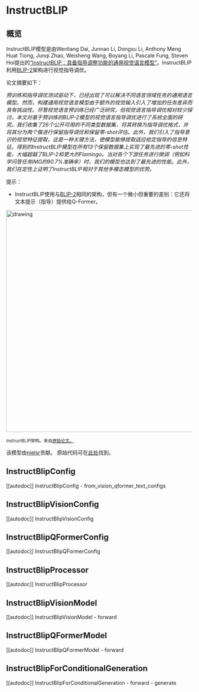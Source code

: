 <!--版权所有2023年The HuggingFace团队。保留所有权利。


根据Apache许可证第2.0版（“许可证”），您不得使用此文件，除非符合许可证的规定。您可以在以下网址获取许可证的副本：

http://www.apache.org/licenses/LICENSE-2.0


除非适用法律要求或书面同意，根据许可证分发的软件均以“原样”分发，不附带任何种类的明示或暗示的担保。详情请参阅许可证，以了解许可证下的特定语言的权限和限制。-->

# InstructBLIP

## 概览

InstructBLIP模型是由Wenliang Dai, Junnan Li, Dongxu Li, Anthony Meng Huat Tiong, Junqi Zhao, Weisheng Wang, Boyang Li, Pascale Fung, Steven Hoi提出的[“InstructBLIP：具备指导调整功能的通用视觉语言模型”](https://arxiv.org/abs/2305.06500)。InstructBLIP利用[BLIP-2](blip2)架构进行视觉指导调优。

论文摘要如下：

*预训练和指导调优测试驱动下，已经出现了可以解决不同语言领域任务的通用语言模型。然而，构建通用视觉语言模型由于额外的视觉输入引入了增加的任务差异而具有挑战性。尽管视觉语言预训练已经广泛研究，但视觉语言指导调优相对较少探讨。本文对基于预训练的BLIP-2模型的视觉语言指导调优进行了系统全面的研究。我们收集了26个公开可用的不同类型数据集，将其转换为指导调优格式，并将其分为两个簇进行保留指导调优和保留零-shot评估。此外，我们引入了指导意识的视觉特征提取，这是一种关键方法，使模型能够提取适应给定指导的信息特征。得到的InstructBLIP模型在所有13个保留数据集上实现了最先进的零-shot性能，大幅超越了BLIP-2和更大的Flamingo。当对各个下游任务进行微调（例如科学问答任务IMG的90.7%准确率）时，我们的模型也达到了最先进的性能。此外，我们在定性上证明了InstructBLIP相对于其他多模态模型的优势。*

提示：

- InstructBLIP使用与[BLIP-2](blip2)相同的架构，但有一个微小但重要的差别：它还将文本提示（指导）提供给Q-Former。

<img src="https://huggingface.co/datasets/huggingface/documentation-images/resolve/main/transformers/model_doc/instructblip_architecture.jpg"
alt="drawing" width="600"/>

<small> InstructBLIP架构。来自<a href="https://arxiv.org/abs/2305.06500">原始论文。</a> </small>

该模型由[nielsr](https://huggingface.co/nielsr)贡献。
原始代码可在[此处](https://github.com/salesforce/LAVIS/tree/main/projects/instructblip)找到。


## InstructBlipConfig

[[autodoc]] InstructBlipConfig
    - from_vision_qformer_text_configs

## InstructBlipVisionConfig

[[autodoc]] InstructBlipVisionConfig

## InstructBlipQFormerConfig

[[autodoc]] InstructBlipQFormerConfig

## InstructBlipProcessor

[[autodoc]] InstructBlipProcessor

## InstructBlipVisionModel

[[autodoc]] InstructBlipVisionModel
    - forward

## InstructBlipQFormerModel

[[autodoc]] InstructBlipQFormerModel
    - forward

## InstructBlipForConditionalGeneration

[[autodoc]] InstructBlipForConditionalGeneration
    - forward
    - generate